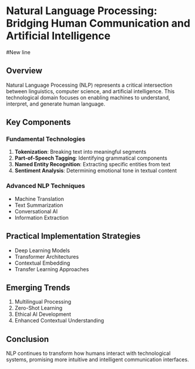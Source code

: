 # Natural Language Processing: Bridging Human Communication and Artificial Intelligence
#New line
## Overview
Natural Language Processing (NLP) represents a critical intersection between linguistics, computer science, and artificial intelligence. This technological domain focuses on enabling machines to understand, interpret, and generate human language.

## Key Components

### Fundamental Technologies
1. **Tokenization**: Breaking text into meaningful segments
2. **Part-of-Speech Tagging**: Identifying grammatical components
3. **Named Entity Recognition**: Extracting specific entities from text
4. **Sentiment Analysis**: Determining emotional tone in textual content

### Advanced NLP Techniques
- Machine Translation
- Text Summarization
- Conversational AI
- Information Extraction

## Practical Implementation Strategies
- Deep Learning Models
- Transformer Architectures
- Contextual Embedding
- Transfer Learning Approaches

## Emerging Trends
1. Multilingual Processing
2. Zero-Shot Learning
3. Ethical AI Development
4. Enhanced Contextual Understanding

## Conclusion
NLP continues to transform how humans interact with technological systems, promising more intuitive and intelligent communication interfaces.